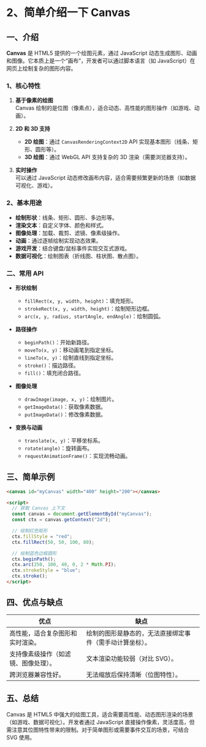 # 2、简单介绍一下 Canvas

## 一、介绍

**Canvas** 是 HTML5 提供的一个绘图元素，通过 JavaScript 动态生成图形、动画和图像。它本质上是一个“画布”，开发者可以通过脚本语言（如 JavaScript）在网页上绘制复杂的图形内容。

### 1、核心特性

1. **基于像素的绘图**  
   Canvas 绘制的是位图（像素点），适合动态、高性能的图形操作（如游戏、动画）。

2. **2D 和 3D 支持**

   - **2D 绘图**：通过 `CanvasRenderingContext2D` API 实现基本图形（线条、矩形、圆形等）。
   - **3D 绘图**：通过 WebGL API 支持复杂的 3D 渲染（需要浏览器支持）。

3. **实时操作**  
   可以通过 JavaScript 动态修改画布内容，适合需要频繁更新的场景（如数据可视化、游戏）。

### 2、基本用途

- **绘制形状**：线条、矩形、圆形、多边形等。
- **渲染文本**：自定义字体、颜色和样式。
- **图像处理**：加载、裁剪、滤镜、像素级操作。
- **动画**：通过逐帧绘制实现动态效果。
- **游戏开发**：结合键盘/鼠标事件实现交互式游戏。
- **数据可视化**：绘制图表（折线图、柱状图、散点图）。

### 二、常用 API

- **形状绘制**

  - `fillRect(x, y, width, height)`：填充矩形。
  - `strokeRect(x, y, width, height)`：绘制矩形边框。
  - `arc(x, y, radius, startAngle, endAngle)`：绘制圆弧。

- **路径操作**

  - `beginPath()`：开始新路径。
  - `moveTo(x, y)`：移动画笔到指定坐标。
  - `lineTo(x, y)`：绘制直线到指定坐标。
  - `stroke()`：描边路径。
  - `fill()`：填充闭合路径。

- **图像处理**

  - `drawImage(image, x, y)`：绘制图片。
  - `getImageData()`：获取像素数据。
  - `putImageData()`：修改像素数据。

- **变换与动画**

  - `translate(x, y)`：平移坐标系。
  - `rotate(angle)`：旋转画布。
  - `requestAnimationFrame()`：实现流畅动画。

## 三、简单示例

```html
<canvas id="myCanvas" width="400" height="200"></canvas>

<script>
  // 获取 Canvas 上下文
  const canvas = document.getElementById("myCanvas");
  const ctx = canvas.getContext("2d");

  // 绘制红色矩形
  ctx.fillStyle = "red";
  ctx.fillRect(50, 50, 100, 80);

  // 绘制蓝色边框圆形
  ctx.beginPath();
  ctx.arc(250, 100, 40, 0, 2 * Math.PI);
  ctx.strokeStyle = "blue";
  ctx.stroke();
</script>
```

## 四、优点与缺点

| 优点                                 | 缺点                                                     |
| ------------------------------------ | -------------------------------------------------------- |
| 高性能，适合复杂图形和实时渲染。     | 绘制的图形是静态的，无法直接绑定事件（需手动计算坐标）。 |
| 支持像素级操作（如滤镜、图像处理）。 | 文本渲染功能较弱（对比 SVG）。                           |
| 跨浏览器兼容性好。                   | 无法缩放后保持清晰（位图特性）。                         |

## 五、总结

Canvas 是 HTML5 中强大的绘图工具，适合需要高性能、动态图形渲染的场景（如游戏、数据可视化）。开发者通过 JavaScript 直接操作像素，灵活度高，但需注意其位图特性带来的限制。对于简单图形或需要事件交互的场景，可结合 SVG 使用。
